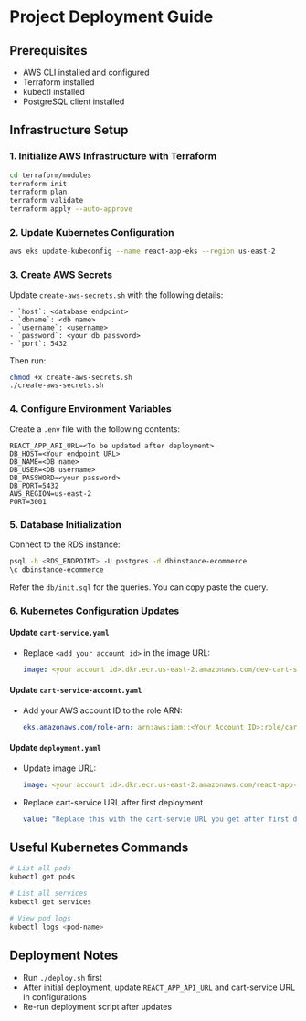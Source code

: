 # Project Deployment Guide

## Prerequisites
- AWS CLI installed and configured
- Terraform installed
- kubectl installed
- PostgreSQL client installed

## Infrastructure Setup

### 1. Initialize AWS Infrastructure with Terraform
```bash
cd terraform/modules
terraform init
terraform plan
terraform validate
terraform apply --auto-approve
```

### 2. Update Kubernetes Configuration
```bash
aws eks update-kubeconfig --name react-app-eks --region us-east-2
```

### 3. Create AWS Secrets
Update `create-aws-secrets.sh` with the following details:
```
- `host`: <database endpoint>
- `dbname`: <db name>
- `username`: <username>
- `password`: <your db password>
- `port`: 5432
```

Then run:
```bash
chmod +x create-aws-secrets.sh
./create-aws-secrets.sh
```

### 4. Configure Environment Variables
Create a `.env` file with the following contents:
```
REACT_APP_API_URL=<To be updated after deployment>
DB_HOST=<Your endpoint URL>
DB_NAME=<DB name>
DB_USER=<DB username>
DB_PASSWORD=<your password>
DB_PORT=5432
AWS_REGION=us-east-2
PORT=3001
```

### 5. Database Initialization
Connect to the RDS instance:
```bash
psql -h <RDS_ENDPOINT> -U postgres -d dbinstance-ecommerce
\c dbinstance-ecommerce
```
Refer the `db/init.sql` for the queries. You can copy paste the query.

### 6. Kubernetes Configuration Updates
#### Update `cart-service.yaml`
- Replace `<add your account id>` in the image URL:
  ```yaml
  image: <your account id>.dkr.ecr.us-east-2.amazonaws.com/dev-cart-service:latest
  ```

#### Update `cart-service-account.yaml`
- Add your AWS account ID to the role ARN:
  ```yaml
  eks.amazonaws.com/role-arn: arn:aws:iam::<Your Account ID>:role/cart-service-role
  ```

#### Update `deployment.yaml`
- Update image URL:
  ```yaml
  image: <your account id>.dkr.ecr.us-east-2.amazonaws.com/react-app-repo:latest
  ```
- Replace cart-service URL after first deployment
  ```yaml
  value: "Replace this with the cart-servie URL you get after first deployment"
  ```  

## Useful Kubernetes Commands
```bash
# List all pods
kubectl get pods

# List all services
kubectl get services

# View pod logs
kubectl logs <pod-name>
```

## Deployment Notes
- Run `./deploy.sh` first
- After initial deployment, update `REACT_APP_API_URL` and cart-service URL in configurations
- Re-run deployment script after updates

